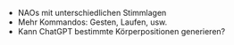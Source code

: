 - NAOs mit unterschiedlichen Stimmlagen
- Mehr Kommandos: Gesten, Laufen, usw.
- Kann ChatGPT bestimmte Körperpositionen generieren?
